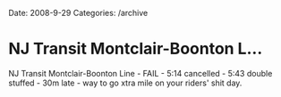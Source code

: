 Date: 2008-9-29
Categories: /archive

# NJ Transit Montclair-Boonton L...

NJ Transit Montclair-Boonton Line - FAIL - 5:14 cancelled - 5:43 double stuffed - 30m late - way to go xtra mile on your riders' shit day.
